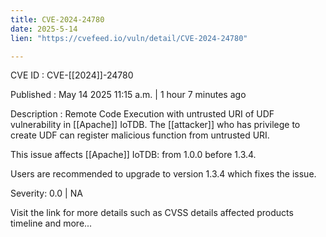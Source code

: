 ```yaml
---
title: CVE-2024-24780
date: 2025-5-14
lien: "https://cvefeed.io/vuln/detail/CVE-2024-24780"

---
```


CVE ID : CVE-[[2024]]-24780

Published :  May 14
2025
11:15 a.m. | 1 hour
7 minutes ago

Description : Remote Code Execution with untrusted URI of UDF vulnerability in [[Apache]] IoTDB. The [[attacker]] who has privilege to create UDF can register malicious function from untrusted URI.

This issue affects [[Apache]] IoTDB: from 1.0.0 before 1.3.4.

Users are recommended to upgrade to version 1.3.4
which fixes the issue.

Severity: 0.0 | NA

Visit the link for more details
such as CVSS details
affected products
timeline
and more...
